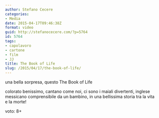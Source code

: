 ```yaml
---
author: Stefano Cecere
categories:
- Media
date: 2015-04-17T09:46:38Z
format: video
guid: http://stefanocecere.com/?p=5764
id: 5764
tags:
- capolavoro
- cartone
- film
- JJ
title: The Book of Life
slug: /2015/04/17/the-book-of-life/
---
```


una bella sorpresa, questo The Book of Life
  
colorato benissimo, cantano come noi, ci sono i maiali divertenti, inglese messicano comprensibile da un bambino, in una bellissima storia tra la vita e la morte!
  
voto: 8+

<div class="jetpack-video-wrapper">
</div>